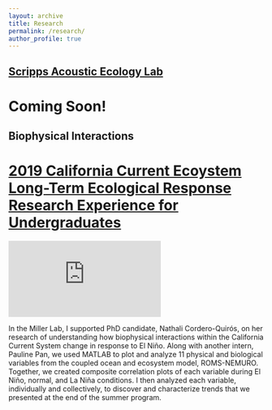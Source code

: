 ```yaml
---
layout: archive
title: Research
permalink: /research/
author_profile: true
---
```

## [Scripps Acoustic Ecology Lab](sael.ucsd.edu)
# Coming Soon!


## Biophysical Interactions
# [2019 California Current Ecoystem Long-Term Ecological Response Research Experience for Undergraduates](https://cce.lternet.edu/education/opportunities/reu)

![Figure 1](https://lhbalitaan.github.io/files/CCELTER_Flyer.pdf)

In the Miller Lab, I supported PhD candidate, Nathali Cordero-Quirós, on her research of understanding how biophysical interactions within the California Current System change in response to El Niño. Along with another intern, Pauline Pan, we used MATLAB to plot and analyze 11 physical and biological variables from the coupled ocean and ecosystem model, ROMS-NEMURO. Together, we created composite correlation plots of each variable during El Niño, normal, and La Niña conditions. I then analyzed each variable, individually and collectively, to discover and characterize trends that we presented at the end of the summer program.
